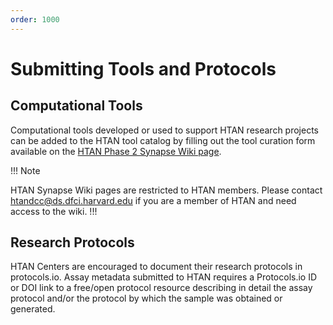 ```yaml
---
order: 1000
---
```


# Submitting Tools and Protocols

## Computational Tools
Computational tools developed or used to support HTAN research projects can be added to the HTAN tool catalog by filling out the tool curation form available on the [HTAN Phase 2 Synapse Wiki page](https://www.synapse.org/Synapse:syn63296487/wiki/629655). 

!!! Note

HTAN Synapse Wiki pages are restricted to HTAN members.  Please contact htandcc@ds.dfci.harvard.edu if you are a member of HTAN and need access to the wiki.
!!!

## Research Protocols

HTAN Centers are encouraged to document their research protocols in protocols.io. Assay metadata submitted to HTAN requires a Protocols.io ID or DOI link to a free/open protocol resource describing in detail the assay protocol and/or the protocol by which the sample was obtained or generated.